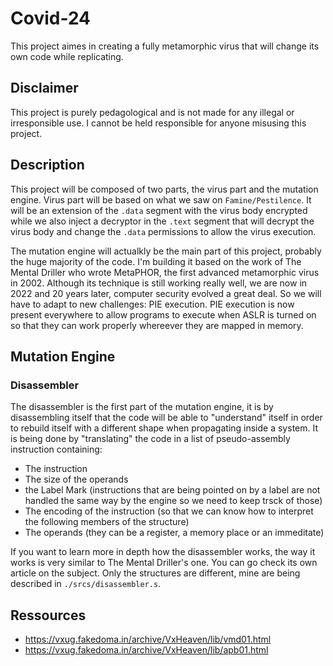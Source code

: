 # Covid-24
This project aimes in creating a fully metamorphic virus that will change its own code while replicating.

## Disclaimer

This project is purely pedagological and is not made for any illegal or irresponsible use. I cannot be held responsible for anyone misusing this project.

## Description

This project will be composed of two parts, the virus part and the mutation engine. Virus part will be based on what we saw on `Famine/Pestilence`. It will be an extension of the `.data` segment with the virus body encrypted while we also inject a decryptor in the `.text` segment that will decrypt the virus body and change the `.data` permissions to allow the virus execution.

The mutation engine will actualkly be the main part of this project, probably the huge majority of the code. I'm building it based on the work of The Mental Driller who wrote MetaPHOR, the first advanced metamorphic virus in 2002. Although its technique is still working really well, we are now in 2022 and 20 years later, computer security evolved a great deal. So we will have to adapt to new challenges: PIE execution. PIE execution is now present everywhere to allow programs to execute when ASLR is turned on so that they can work properly whereever they are mapped in memory.

## Mutation Engine

### Disassembler

The disassembler is the first part of the mutation engine, it is by disassembling itself that the code will be able to "understand" itself in order to rebuild itself with a different shape when propagating inside a system. It is being done by "translating" the code in a list of pseudo-assembly instruction containing:
- The instruction
- The size of the operands
- the Label Mark (instructions that are being pointed on by a label are not handled the same way by the engine so we need to keep trsck of those)
- The encoding of the instruction (so that we can know how to interpret the following members of the structure)
- The operands (they can be a register, a memory place or an immeditate)

If you want to learn more in depth how the disassembler works, the way it works is very similar to The Mental Driller's one. You can go check its own article on the subject. Only the structures are different, mine are being described in `./srcs/disassembler.s`.

## Ressources

- https://vxug.fakedoma.in/archive/VxHeaven/lib/vmd01.html
- https://vxug.fakedoma.in/archive/VxHeaven/lib/apb01.html